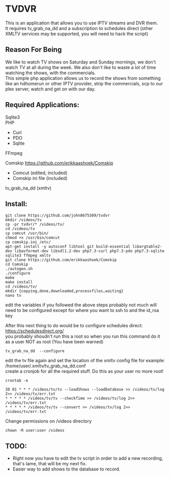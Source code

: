 # TVDVR
This is an application that allows you to use IPTV streams and DVR them.  
It requires tv_grab_na_dd and a subscription to schedules direct (other XMLTV services may be supported, you will need to hack the script)  

## Reason For Being
We like to watch TV shows on Saturday and Sunday mornings, we don't watch TV at all during the week.  We also don't like to waste a lot of time watching the shows, with the commercials.  
This simple php application allows us to record the shows from something like an hdhomerun or other IPTV provider, strip the commercials, scp to our plex server, watch and get on with our day.

## Required Applications:  
Sqlite3  
PHP  
- Curl  
- PDO  
- Sqlite  

FFmpeg  

Comskip https://github.com/erikkaashoek/Comskip  
- Comcut (edited, included)  
- Comskip ini file (included)  

tv_grab_na_dd (xmltv)  

## Install:  
```
git clone https://github.com/john8675309/tvdvr  
mkdir /videos/tv  
cp -pr tvdvr/* /videos/tv/  
cd /videos/tv  
cp comcut /usr/bin/  
chmod +x /usr/bin/comcut  
cp comskip.ini /etc/  
apt-get install -y autoconf libtool git build-essential libargtable2-dev libavformat-dev libsdl1.2-dev php7.3-curl php7.3-pdo php7.3-sqlite sqlite3 ffmpeg xmltv  
git clone https://github.com/erikkaashoek/Comskip  
cd Comskip  
./autogen.sh  
./configure  
make  
make install
cd /videos/tv/
mkdir {copying,done,downloaded,processfiles,waiting} 
nano tv  
```  
edit the variables if you followed the above steps probably not much will need to be configured except for where you want to ssh to and the id_rsa key  

After this next thing to do would be to configure schedules direct: https://schedulesdirect.org/  
you probably shoudn't run this a root so when you run this command do it as a user NOT as root (You have been warned)  
```
tv_grab_na_dd  --configure
```
edit the tv file again and set the location of the xmltv config file for example: /home/user/.xmltv/tv_grab_na_dd.conf  
create a cronjob for all the required stuff. Do this as your user no more root!  
```
crontab -e
```  
```
30 01 * * * /videos/tv/tv --loadShows --loadDatabase >> /videos/tv/log 2>> /videos/tv/err.txt
* * * * * /videos/tv/tv --checkTime >> /videos/tv/log 2>> /videos/tv/err.txt
* * * * * /videos/tv/tv --convert >> /videos/tv/log 2>> /videos/tv/err.txt
```  
Change permissions on /videos directory
```
chown -R user:user /videos
```

## TODO:
- Right now you have to edit the tv script in order to add a new recording, that's lame, that will be my next fix.  
- Easier way to add shows to the database to record.  
